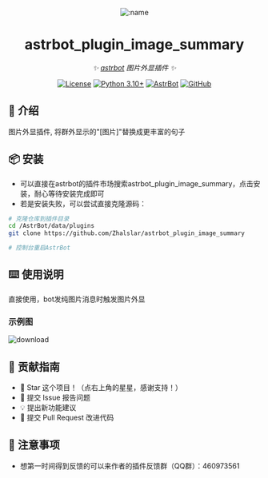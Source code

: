 
<div align="center">

![:name](https://count.getloli.com/@astrbot_plugin_image_summary?name=astrbot_plugin_image_summary&theme=minecraft&padding=6&offset=0&align=top&scale=1&pixelated=1&darkmode=auto)

# astrbot_plugin_image_summary

_✨ [astrbot](https://github.com/AstrBotDevs/AstrBot) 图片外显插件 ✨_  

[![License](https://img.shields.io/badge/License-MIT-green.svg)](https://opensource.org/licenses/MIT)
[![Python 3.10+](https://img.shields.io/badge/Python-3.10%2B-blue.svg)](https://www.python.org/)
[![AstrBot](https://img.shields.io/badge/AstrBot-3.4%2B-orange.svg)](https://github.com/Soulter/AstrBot)
[![GitHub](https://img.shields.io/badge/作者-Zhalslar-blue)](https://github.com/Zhalslar)

</div>

## 🤝 介绍

图片外显插件, 将群外显示的"[图片]"替换成更丰富的句子

## 📦 安装

- 可以直接在astrbot的插件市场搜索astrbot_plugin_image_summary，点击安装，耐心等待安装完成即可
- 若是安装失败，可以尝试直接克隆源码：

```bash
# 克隆仓库到插件目录
cd /AstrBot/data/plugins
git clone https://github.com/Zhalslar/astrbot_plugin_image_summary

# 控制台重启AstrBot
```

## ⌨️ 使用说明

直接使用，bot发纯图片消息时触发图片外显

### 示例图

![download](https://github.com/user-attachments/assets/e2dc0597-b32e-4e81-bee3-137f64caa9e9)

## 👥 贡献指南

- 🌟 Star 这个项目！（点右上角的星星，感谢支持！）
- 🐛 提交 Issue 报告问题
- 💡 提出新功能建议
- 🔧 提交 Pull Request 改进代码

## 📌 注意事项

- 想第一时间得到反馈的可以来作者的插件反馈群（QQ群）：460973561

